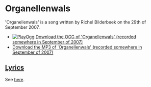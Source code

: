# Organellenwals

'Organellenwals' is a song written by Richel Bilderbeek on the 29th of September 2007.

* [![PlayOgg](http://static.fsf.org/playogg/Play_ogg_80x15.png "I support PlayOgg!")](http://playogg.org) [Download the OGG of 'Organellenwals' (recorded somewhere in September of 2007)](http://www.richelbilderbeek.nl/CD07_Organellenwals.ogg)
* [Download the MP3 of 'Organellenwals' (recorded somewhere in September of 2007)](http://www.richelbilderbeek.nl/CD07_Organellenwals.mp3)

## [Lyrics](50_organellenwals.txt)

See [here](50_organellenwals.txt).
